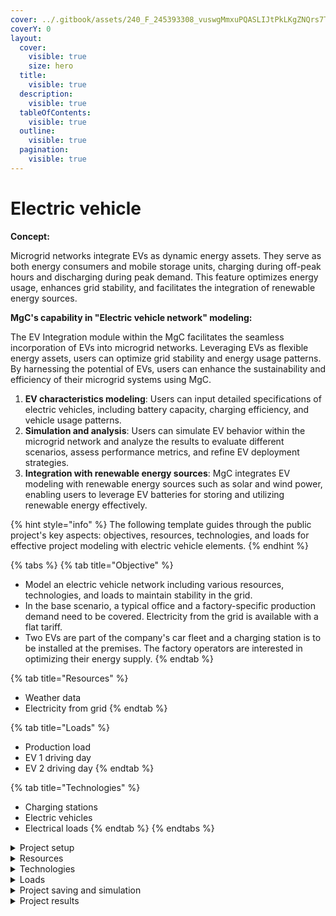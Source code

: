 ```yaml
---
cover: ../.gitbook/assets/240_F_245393308_vuswgMmxuPQASLIJtPkLKgZNQrs7TXQE.jpg
coverY: 0
layout:
  cover:
    visible: true
    size: hero
  title:
    visible: true
  description:
    visible: true
  tableOfContents:
    visible: true
  outline:
    visible: true
  pagination:
    visible: true
---
```


# Electric vehicle

**Concept:**

Microgrid networks integrate EVs as dynamic energy assets. They serve as both energy consumers and mobile storage units, charging during off-peak hours and discharging during peak demand. This feature optimizes energy usage, enhances grid stability, and facilitates the integration of renewable energy sources.

**MgC's capability in "Electric vehicle network" modeling:**

The EV Integration module within the MgC facilitates the seamless incorporation of EVs into microgrid networks. Leveraging EVs as flexible energy assets, users can optimize grid stability and energy usage patterns. By harnessing the potential of EVs, users can enhance the sustainability and efficiency of their microgrid systems using MgC.

1. **EV characteristics modeling**: Users can input detailed specifications of electric vehicles, including battery capacity, charging efficiency, and vehicle usage patterns.
2. **Simulation and analysis**: Users can simulate EV behavior within the microgrid network and analyze the results to evaluate different scenarios, assess performance metrics, and refine EV deployment strategies.
3. **Integration with renewable energy sources**: MgC integrates EV modeling with renewable energy sources such as solar and wind power, enabling users to leverage EV batteries for storing and utilizing renewable energy effectively.

{% hint style="info" %}
The following template guides through the public project's key aspects: objectives, resources, technologies, and loads for effective project modeling with electric vehicle elements.
{% endhint %}

{% tabs %}
{% tab title="Objective" %}
* Model an electric vehicle network including various resources, technologies, and loads to maintain stability in the grid.
* In the base scenario, a typical office and a factory-specific production demand need to be covered. Electricity from the grid is available with a flat tariff.&#x20;
* Two EVs are part of the company's car fleet and a charging station is to be installed at the premises. The factory operators are interested in optimizing their energy supply.
{% endtab %}

{% tab title="Resources" %}
* Weather data
* Electricity from grid
{% endtab %}

{% tab title="Loads" %}
* Production load
* EV 1 driving day
* EV 2 driving day
{% endtab %}

{% tab title="Technologies" %}
* Charging stations
* Electric vehicles
* Electrical loads
{% endtab %}
{% endtabs %}

<details>

<summary>Project setup</summary>

Follow the steps outlined in the [User interface navigation](../user-interface-ui-navigation/creating-a-project.md) to establish the project setup.

Proceed with the instructions provided within the user interface to configure the initial settings and parameters for the EV project. This typically involves navigating through various screens or menus to define project objectives, specify input data, and set preferences according to user requirements.&#x20;

</details>

<details>

<summary>Resources</summary>

In MgC's EV feature, information from resources like weather data(origin: here EPW) and consumer electricity is accessed to ensure system stability. The energy generated in the hub will be stored in batteries for EVs. Below is the network flowsheet of the EV system, presented through MgC.

<img src="../.gitbook/assets/Screenshot 2024-04-06 at 6.39.30 PM.png" alt="" data-size="original">

Users can access comprehensive project details under the MgC ribbon "System design-details" section, offering thorough information on the technical, environmental (such as GHG emissions), and economic aspects (like base, operational, etc costs), as well as details on technologies, loads, and resources involved in the project.

<img src="../.gitbook/assets/Screenshot 2024-04-06 at 6.40.12 PM.png" alt="" data-size="original">

To further explore MgC features, users can access them by clicking within the "Advanced" section.

<img src="../.gitbook/assets/Screenshot 2024-04-06 at 6.40.35 PM.png" alt="" data-size="original">

**Weather data-** MgC automatically collects weather data like dry bulb temperature, wind speed, etc from the selected location.&#x20;

<img src="../.gitbook/assets/Screenshot 2024-04-06 at 6.40.47 PM.png" alt="" data-size="original">

Detailed weather statistics can be found in the 'Advanced' section of the resource ribbon as explained in the previous projects.&#x20;

<img src="../.gitbook/assets/Screenshot 2024-04-06 at 8.22.08 PM.png" alt="" data-size="original">

**Consumer electricity-** MgC users have the flexibility to adjust costs, energy, and power parameters for consumer electricity simply by double-clicking on the respective parameters, allowing for easy customization at any time as shown in the below image.

<img src="../.gitbook/assets/Screenshot 2024-04-06 at 8.23.31 PM.png" alt="" data-size="original">

</details>

<details>

<summary>Technologies</summary>

For this project, essential technologies include electric grids, electric vehicles, and charging stations to achieve its objectives. The image below provides an overview of the technologies utilized in this project.

<img src="../.gitbook/assets/Screenshot 2024-04-07 at 8.09.54 PM.png" alt="" data-size="original">

For example EV 2 in the below image, technical, economic, and environmental specifications can be edited by double-clicking on the parameters. A round-trip efficiency of 81% is set as a realistic value, adjustable to project specifications. Investment costs include €9000 fixed and €340/kWh variable costs for CAPEX, while OPEX incurs a variable cost of €6.8/a/kWh aligning with the project's financial and operational requirements.

<img src="../.gitbook/assets/Screenshot 2024-04-07 at 8.14.23 PM.png" alt="" data-size="original">

To adjust the specifications of technologies, loads, and resources, users can follow the same procedure by double-clicking on the parameter. This ensures that MgC's flexibility and customization are in line with the project's specific requirements.

</details>

<details>

<summary>Loads</summary>

**Load setup-** To create loads according to the required quantity, simply click on "New Instance" as depicted in the image below.

<img src="../.gitbook/assets/Screenshot 2024-04-07 at 9.21.43 PM.png" alt="" data-size="original">

Next, provide the name of the element, such as "EV 2 driving day," and select the data source for the loads from the "office demand" library. Then, click on either the "Add Element" or "Add Element and Edit" option, as illustrated in the MgC interface.

<img src="../.gitbook/assets/Screenshot 2024-04-07 at 9.03.01 PM.png" alt="" data-size="original">

The current project includes 1 production load and 2 EV driving day loads requiring charging. Users can view all loads in the project at any time by accessing the loads section under the advanced ribbon in MgC.

<img src="../.gitbook/assets/Screenshot 2024-04-07 at 9.04.41 PM.png" alt="" data-size="original">

**Time domain-** The timestep, or interval between updates, influences how often weather data is refreshed and kW values are plotted over time. Smaller timesteps lead to more frequent updates, offering a detailed view of power changes. Conversely, larger timesteps result in less frequent updates, providing a broader perspective.

<img src="../.gitbook/assets/Screenshot 2024-04-07 at 8.57.34 PM.png" alt="" data-size="original">

The electricity demand profile can be visualized in the timestep vs power graph, as depicted in the screenshot below. One can observe that demand is highest during the winter season and lowest in the summer months.

**Value distribution**

Within MgC, users can benefit from accessing the value distribution feature to observe the profile distribution and yearly pattern of loads. This provides valuable insights into load behavior, showcasing the frequency of load values (kW) at different moments and variations throughout the year. By understanding these distributions, users can effectively plan energy management strategies and optimize resource utilization within their projects.

<img src="../.gitbook/assets/Screenshot 2024-04-07 at 8.49.46 PM.png" alt="" data-size="original">

</details>

<details>

<summary>Project saving and simulation</summary>



</details>

<details>

<summary>Project results</summary>



</details>
